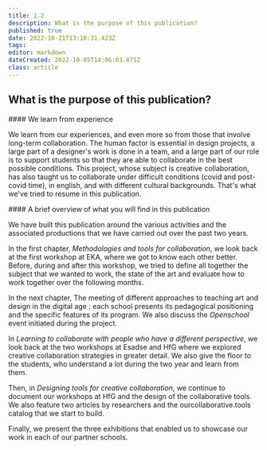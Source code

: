 ```yaml
---
title: 1.2
description: What is the purpose of this publication?
published: true
date: 2022-10-21T13:10:31.423Z
tags: 
editor: markdown
dateCreated: 2022-10-05T14:06:03.871Z
class: article
---
```


## What is the purpose of this publication?

#### We learn from experience

We learn from our experiences, and even more so from those that involve long-term collaboration.
The human factor is essential in design projects, a large part of a designer's work is done in a team, and a large part of our role is to support students so that they are able to collaborate in the best possible conditions.
This project, whose subject is creative collaboration, has also taught us to collaborate under difficult conditions (covid and post-covid time), in english, and with different cultural backgrounds. 
That's what we've tried to resume in this publication.

#### A brief overview of what you will find in this publication

We have built this publication around the various activities and the associated productions that we have carried out over the past two years.

In the first chapter, *Methodologies and tools for collaboration*, we look back at the first workshop at EKA, where we got to know each other better.
Before, during and after this workshop, we tried to define all together the subject that we wanted to work, the state of the art and evaluate how to work together over the following months.

In the next chapter, The meeting of different approaches to teaching art and design in the digital age : each school presents its pedagogical positioning and the specific features of its program. We also discuss the *Openschool* event initiated during the project.

In *Learning to collaborate with people who have a different perspective*, we look back at the two workshops at Esadse and HfG where we explored creative collaboration strategies in greater detail. We also give the floor to the students, who understand a lot during the two year and learn from them.

Then, in *Designing tools for creative collaboration*, we continue to document our workshops at HfG and the design of the collaborative tools. We also feature two articles by researchers and the ourcollaborative.tools catalog that we start to build.

Finally, we present the three exhibitions that enabled us to showcase our work in each of our partner schools.






